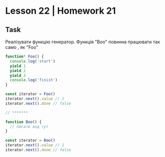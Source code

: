 # Lesson 22 | Homework 21

## Task
Реалізувати функцію генератор. Функція "Boo" повинна працювати так само , як "Foo"

```javascript
function* Foo() {
  console.log('start')
  yield 1
  yield 2
  yield 3
  console.log('finish')
}

const iterator = Foo()
iterator.next().value // 1
iterator.next().done // false

// *******

function Boo() {
  // писати код тут
}

const iterator = Boo()
iterator.next().value // 1
iterator.next().done // false
```